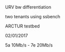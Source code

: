 URV bw differentiation

two tenants using ssbench

ARCTUR testbed

02/01/2017

5a 10Mb/s - 7e 20Mb/s
